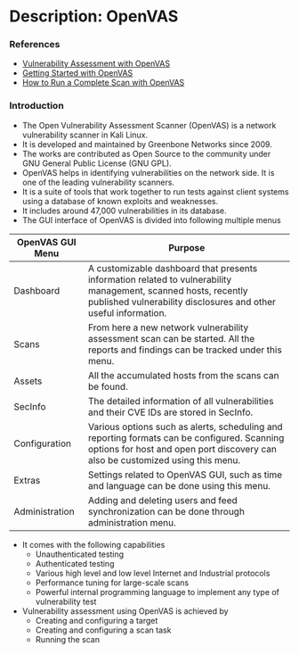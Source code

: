 # Description: OpenVAS

### References 
* [Vulnerability Assessment with OpenVAS](https://www.hackingtutorials.org/scanning-tutorials/vulnerability-scanning-openvas-9-pt-1/)
* [Getting Started with OpenVAS](https://hackertarget.com/openvas-tutorial-tips/)
* [How to Run a Complete Scan with OpenVAS](https://www.techrepublic.com/article/how-to-run-a-complete-network-scan-with-openvas/)

### Introduction
* The Open Vulnerability Assessment Scanner (OpenVAS) is a network vulnerability scanner in Kali Linux. 
* It is developed and maintained by Greenbone Networks since 2009. 
* The works are contributed as Open Source to the community under GNU General Public License (GNU GPL). 
* OpenVAS helps in identifying vulnerabilities on the network side. It is one of the leading vulnerability scanners. 
* It is a suite of tools that work together to run tests against client systems using a database of known exploits and 
  weaknesses. 
* It includes around 47,000 vulnerabilities in its database.
* The GUI interface of OpenVAS is divided into following multiple menus

| OpenVAS GUI Menu      |   Purpose                                         |
|-----------------------|---------------------------------------------------|
| Dashboard             |   A customizable dashboard that presents information related to vulnerability management, scanned hosts, recently published vulnerability disclosures and other useful information. |
| Scans                 |   From here a new network vulnerability assessment scan can be started. All the reports and findings can be tracked under this menu. |
| Assets                |   All the accumulated hosts from the scans can be found. |
| SecInfo               |   The detailed information of all vulnerabilities and their CVE IDs are stored in SecInfo. |
| Configuration         |   Various options such as alerts, scheduling and reporting formats can be configured. Scanning options for host and open port discovery can also be customized using this menu. |
| Extras                |   Settings related to OpenVAS GUI, such as time and language can be done using this menu.    |
| Administration        |   Adding and deleting users and feed synchronization can be done through administration menu.   |

* It comes with the following capabilities
    - Unauthenticated testing
    - Authenticated testing
    - Various high level and low level Internet and Industrial protocols
    - Performance tuning for large-scale scans
    - Powerful internal programming language to implement any type of vulnerability test
* Vulnerability assessment using OpenVAS is achieved by
    - Creating and configuring a target
    - Creating and configuring a scan task
    - Running the scan
